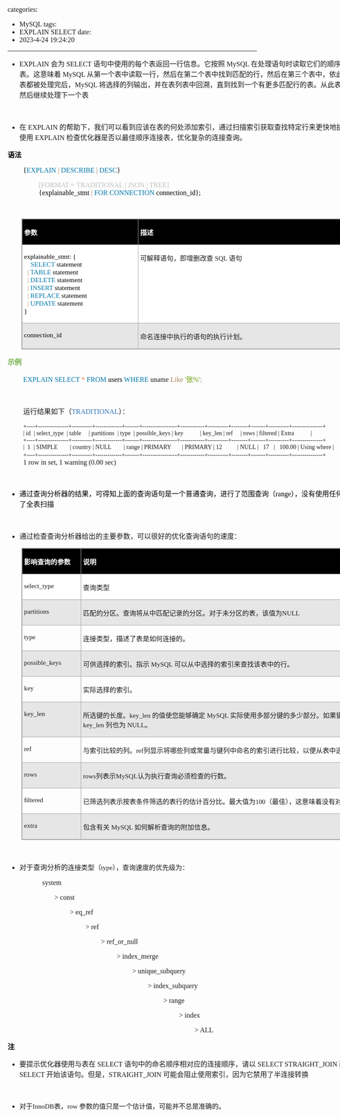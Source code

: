 categories:
- MySQL
tags:
- EXPLAIN SELECT
date:
- 2023-4-24 19:24:20
---

<body lang=zh-CN style='font-family:"Microsoft YaHei UI";font-size:12.0pt'>
<!--StartFragment-->

<div style='direction:ltr;border-width:100%'>

<div style='direction:ltr;margin-top:0in;margin-left:0in;width:9.2701in'>

<div style='direction:ltr;margin-top:0in;margin-left:0in;width:9.2701in'>

<ul type=disc style='direction:ltr;unicode-bidi:embed;margin-top:0in;
 margin-bottom:0in'>
 <li style='margin-top:0;margin-bottom:0;vertical-align:middle'><span
     style='font-family:"Comic Sans MS";font-size:12.0pt' lang=en-US>E</span><span
     style='font-family:"Comic Sans MS";font-size:12.0pt' lang=zh-CN>XPLAIN </span><span
     style='font-family:"Microsoft YaHei UI";font-size:12.0pt' lang=zh-CN>会为</span><span
     style='font-family:"Comic Sans MS";font-size:12.0pt' lang=zh-CN> SELECT </span><span
     style='font-family:"Microsoft YaHei UI";font-size:12.0pt' lang=zh-CN>语句中使用的每个表返回一行信息。它按照</span><span
     style='font-family:"Comic Sans MS";font-size:12.0pt' lang=zh-CN> MySQL </span><span
     style='font-family:"Microsoft YaHei UI";font-size:12.0pt' lang=zh-CN>在处理语句时读取它们的顺序列出输出中的表。这意味着</span><span
     style='font-family:"Comic Sans MS";font-size:12.0pt' lang=zh-CN> MySQL </span><span
     style='font-family:"Microsoft YaHei UI";font-size:12.0pt' lang=zh-CN>从第一个表中读取一行，然后在第二个表中找到匹配的行，然后在第三个表中，依此类推。当所有的表都被处理完后，</span><span
     style='font-family:"Comic Sans MS";font-size:12.0pt' lang=zh-CN>MySQL </span><span
     style='font-family:"Microsoft YaHei UI";font-size:12.0pt' lang=zh-CN>将选择的列输出，并在表列表中回溯，直到找到一个有更多匹配行的表。从此表中读取下一行，然后继续处理下一个表</span></li>
</ul>

<p style='font-family:"Comic Sans MS";font-size:12.0pt' lang=en-US>&nbsp;</p>

<ul type=disc style='direction:ltr;unicode-bidi:embed;margin-top:0in;
 margin-bottom:0in'>
 <li style='margin-top:0;margin-bottom:0;vertical-align:middle'><span
     style='font-family:"Microsoft YaHei UI";font-size:12.0pt'>在</span><span
     style='font-family:"Comic Sans MS";font-size:12.0pt'> EXPLAIN </span><span
     style='font-family:"Microsoft YaHei UI";font-size:12.0pt'>的帮助下，我们可以看到应该在表的何处添加索引，通过扫描索引获取查找特定行来更快地执行语句。还可以使用</span><span
     style='font-family:"Comic Sans MS";font-size:12.0pt'> EXPLAIN </span><span
     style='font-family:"Microsoft YaHei UI";font-size:12.0pt'>检查优化器是否以最佳顺序连接表，优化复杂的连接查询。</span></li>
</ul>

<p style='font-family:"Microsoft YaHei UI";font-size:12.0pt;
color:black'><span style='font-weight:bold'>语法</span></p>

<p style='margin-left:.375in;font-family:"Comic Sans MS";font-size:
12.0pt'><span style='color:black'>{</span><span style='color:#0077AA'>EXPLAIN </span><span
style='color:#A67F59'>| </span><span style='color:#0077AA'>DESCRIBE </span><span
style='color:#A67F59'>| </span><span style='color:#0077AA'>DESC</span><span
style='color:black'>}</span></p>

<p style='margin-left:.75in;font-family:"Comic Sans MS";font-size:
12.0pt'><span style='color:#BFBFBF' lang=zh-CN>[FORMAT = TRADITIONAL</span><span
style='color:#BFBFBF' lang=en-US> </span><span style='color:#BFBFBF'
lang=zh-CN>| JSON</span><span style='color:#BFBFBF' lang=en-US> </span><span
style='color:#BFBFBF' lang=zh-CN>| TREE]</span><span style='color:black'
lang=zh-CN><br>
{explainable_stmt </span><span style='color:#A67F59' lang=zh-CN>| </span><span
style='color:#0077AA' lang=zh-CN>FOR CONNECTION </span><span style='color:black'
lang=zh-CN>connection_id}</span><span style='color:black' lang=en-US>;</span></p>

<p style='margin-left:.75in;font-family:"Comic Sans MS";font-size:
12.0pt;color:black'>&nbsp;</p>

<div style='direction:ltr'>

<table border=1 cellpadding=0 cellspacing=0 valign=top style='direction:ltr;
 border-collapse:collapse;border-style:solid;border-color:#A3A3A3;border-width:
 1pt;margin-left:.3333in' title="" summary="">
 <tr>
  <td style='border-style:solid;border-color:#A3A3A3;border-width:1pt;
  background-color:black;vertical-align:top;width:2.7006in;padding:2.0pt 3.0pt 2.0pt 3.0pt'>
  <p style='font-family:"Microsoft YaHei UI";font-size:11.5pt;
  color:white'><span style='font-weight:bold'>参数</span></p>
  </td>
  <td style='border-style:solid;border-color:#A3A3A3;border-width:1pt;
  background-color:black;vertical-align:top;width:5.2944in;padding:2.0pt 3.0pt 2.0pt 3.0pt'>
  <p style='font-family:"Microsoft YaHei UI";font-size:11.5pt;
  color:white'><span style='font-weight:bold'>描述</span></p>
  </td>
 </tr>
 <tr>
  <td style='border-style:solid;border-color:#A3A3A3;border-width:1pt;
  background-color:white;vertical-align:top;width:2.7006in;padding:2.0pt 3.0pt 2.0pt 3.0pt'>
  <p style='font-family:"Comic Sans MS";font-size:11.5pt'><span
  style='color:black'>explainable_stmt: {<br>
    <span style='mso-spacerun:yes'>    </span></span><span style='color:#0077AA'>SELECT</span><span
  style='color:black'> statement<br>
    <span style='mso-spacerun:yes'>  </span></span><span style='color:#A67F59'>|
  </span><span style='color:#0077AA'>TABLE</span><span style='color:black'>
  statement<br>
    <span style='mso-spacerun:yes'>  </span></span><span style='color:#A67F59'>|
  </span><span style='color:#0077AA'>DELETE</span><span style='color:black'>
  statement<br>
    <span style='mso-spacerun:yes'>  </span></span><span style='color:#A67F59'>|
  </span><span style='color:#0077AA'>INSERT</span><span style='color:black'>
  statement<br>
    <span style='mso-spacerun:yes'>  </span></span><span style='color:#A67F59'>|
  </span><span style='color:#0077AA'>REPLACE</span><span style='color:black'>
  statement<br>
    <span style='mso-spacerun:yes'>  </span></span><span style='color:#A67F59'>|
  </span><span style='color:#0077AA'>UPDATE</span><span style='color:black'>
  statement<br>
    }</span></p>
  </td>
  <td style='border-style:solid;border-color:#A3A3A3;border-width:1pt;
  background-color:white;vertical-align:top;width:5.2944in;padding:2.0pt 3.0pt 2.0pt 3.0pt'>
  <p style='font-size:11.5pt'><span style='font-family:"Microsoft YaHei UI"'
  lang=zh-CN>可解释语句，即增删改查</span><span style='font-family:"Comic Sans MS"'
  lang=en-US> SQL </span><span style='font-family:"Microsoft YaHei UI"'
  lang=zh-CN>语句</span></p>
  </td>
 </tr>
 <tr>
  <td style='border-style:solid;border-color:#A3A3A3;border-width:1pt;
  background-color:#E7E6E6;vertical-align:top;width:2.7006in;padding:2.0pt 3.0pt 2.0pt 3.0pt'>
  <p style='font-family:"Comic Sans MS";font-size:11.5pt;color:black'>connection_id</p>
  </td>
  <td style='border-style:solid;border-color:#A3A3A3;border-width:1pt;
  background-color:#E7E6E6;vertical-align:top;width:5.2944in;padding:2.0pt 3.0pt 2.0pt 3.0pt'>
  <p style='font-family:"Microsoft YaHei UI";font-size:11.5pt'>命名连接中执行的语句的执行计划。</p>
  </td>
 </tr>
</table>

</div>

<p style='font-family:"Microsoft YaHei UI";font-size:12.0pt;
color:#70AD47'><span style='font-weight:bold'>示例</span></p>

<p style='margin-left:.375in;font-size:12.0pt'><span
style='font-family:"Comic Sans MS";color:#0077AA' lang=zh-CN>EXPLAIN SELECT </span><span
style='font-family:"Comic Sans MS";color:#ED7D31' lang=en-US>*</span><span
style='font-family:"Comic Sans MS";color:#0077AA' lang=zh-CN> FROM </span><span
style='font-family:"Comic Sans MS";color:black' lang=en-US>users</span><span
style='font-family:"Comic Sans MS";color:black' lang=zh-CN> </span><span
style='font-family:"Comic Sans MS";color:#0077AA' lang=zh-CN>WHERE </span><span
style='font-family:"Comic Sans MS"' lang=zh-CN>uname </span><span
style='font-family:"Comic Sans MS";color:#A67F59' lang=zh-CN>Like </span><span
style='font-family:"Comic Sans MS";color:#669900' lang=zh-CN>'</span><span
style='font-family:"Microsoft YaHei UI";color:#669900' lang=zh-CN>张</span><span
style='font-family:"Comic Sans MS";color:#669900' lang=zh-CN>%'</span><span
style='font-family:"Comic Sans MS";color:#909090' lang=zh-CN>;</span></p>

<p style='margin-left:.375in;font-family:"Comic Sans MS";font-size:
12.0pt'>&nbsp;</p>

<p style='margin-left:.375in;font-size:12.0pt'><span
style='font-family:"Microsoft YaHei UI"'>运行结果如下（</span><span style='font-family:
"Comic Sans MS";color:#2E75B5'>TRADITIONAL</span><span style='font-family:"Microsoft YaHei UI"'>）：</span></p>

<p style='margin-left:.375in;font-family:"Comic Sans MS"'><span
style='font-size:10.5pt' lang=zh-CN>+----+---------------+----------+-------------+-------+-----------------+------------+----------+--------+-------+----------+---------------+<br>
| id</span><span style='font-size:10.5pt' lang=en-US> </span><span
style='font-size:10.5pt' lang=zh-CN><span style='mso-spacerun:yes'> </span>|
select_type </span><span style='font-size:10.5pt' lang=en-US><span
style='mso-spacerun:yes'> </span></span><span style='font-size:10.5pt'
lang=zh-CN>| table<span style='mso-spacerun:yes'>  </span></span><span
style='font-size:10.5pt' lang=en-US><span style='mso-spacerun:yes'>  </span></span><span
style='font-size:10.5pt' lang=zh-CN><span style='mso-spacerun:yes'> </span>|
partitions</span><span style='font-size:10.5pt' lang=en-US><span
style='mso-spacerun:yes'>  </span></span><span style='font-size:10.5pt'
lang=zh-CN>| type<span style='mso-spacerun:yes'>  </span>| possible_keys |
key<span style='mso-spacerun:yes'>   </span></span><span style='font-size:10.5pt'
lang=en-US><span style='mso-spacerun:yes'>      </span></span><span
style='font-size:10.5pt' lang=zh-CN><span style='mso-spacerun:yes'>  </span>|
key_len | ref </span><span style='font-size:10.5pt' lang=en-US><span
style='mso-spacerun:yes'>   </span></span><span style='font-size:10.5pt'
lang=zh-CN><span style='mso-spacerun:yes'> </span>| rows | filtered |
Extra<span style='mso-spacerun:yes'>     </span></span><span style='font-size:
10.5pt' lang=en-US><span style='mso-spacerun:yes'>    </span></span><span
style='font-size:10.5pt' lang=zh-CN><span
style='mso-spacerun:yes'>  </span>|<br>
+----+---------------+----------+-------------+-------+-----------------+------------+----------+--------+-------+----------+---------------+<br>
|<span style='mso-spacerun:yes'>  </span>1 </span><span style='font-size:10.5pt'
lang=en-US><span style='mso-spacerun:yes'> </span></span><span
style='font-size:10.5pt' lang=zh-CN>| SIMPLE<span
style='mso-spacerun:yes'>      </span></span><span style='font-size:10.5pt'
lang=en-US><span style='mso-spacerun:yes'>  </span></span><span
style='font-size:10.5pt' lang=zh-CN>| country | NULL<span
style='mso-spacerun:yes'>      </span></span><span style='font-size:10.5pt'
lang=en-US><span style='mso-spacerun:yes'> </span></span><span
style='font-size:10.5pt' lang=zh-CN><span style='mso-spacerun:yes'> </span>|
range | PRIMARY<span style='mso-spacerun:yes'>       </span>| PRIMARY | 12<span
style='mso-spacerun:yes'>      </span></span><span style='font-size:10.5pt'
lang=en-US><span style='mso-spacerun:yes'>    </span></span><span
style='font-size:10.5pt' lang=zh-CN>| NULL |<span style='mso-spacerun:yes'>  
</span>17 </span><span style='font-size:10.5pt' lang=en-US><span
style='mso-spacerun:yes'>  </span></span><span style='font-size:10.5pt'
lang=zh-CN>|<span style='mso-spacerun:yes'>   </span>100.00 | Using where
|<br>
+----+---------------+----------+-------------+-------+-----------------+------------+----------+--------+-------+----------+---------------+</span><span
style='font-size:12.0pt' lang=zh-CN><br>
1 row in set, 1 warning (0.00 sec)</span></p>

<p style='font-family:"Microsoft YaHei UI";font-size:12.0pt;
color:black'>&nbsp;</p>

<ul type=disc style='direction:ltr;unicode-bidi:embed;margin-top:0in;
 margin-bottom:0in'>
 <li style='margin-top:0;margin-bottom:0;vertical-align:middle;color:black'><span
     style='font-family:"Microsoft YaHei UI";font-size:12.0pt' lang=zh-CN>通过查询分析器的结果，可得知上面的查询语句是一个普通查询，进行了范围查询（</span><span
     style='font-family:"Comic Sans MS";font-size:12.0pt' lang=en-US>range</span><span
     style='font-family:"Microsoft YaHei UI";font-size:12.0pt' lang=zh-CN>），没有使用任何索引，而是进行了全表扫描</span></li>
</ul>

<p style='font-family:"Comic Sans MS";font-size:12.0pt;color:#BFBFBF'
lang=en-US>&nbsp;</p>

<ul type=disc style='direction:ltr;unicode-bidi:embed;margin-top:0in;
 margin-bottom:0in'>
 <li style='margin-top:0;margin-bottom:0;vertical-align:middle'><span
     style='font-family:"Microsoft YaHei UI";font-size:12.0pt'>通过检查查询分析器给出的主要参数，可以很好的优化查询语句的速度：</span></li>
</ul>

<div style='direction:ltr'>

<table border=1 cellpadding=0 cellspacing=0 valign=top style='direction:ltr;
 border-collapse:collapse;border-style:solid;border-color:#A3A3A3;border-width:
 1pt;margin-left:.3333in' title="" summary="">
 <tr>
  <td style='border-style:solid;border-color:#A3A3A3;border-width:1pt;
  background-color:black;vertical-align:top;width:1.3256in;padding:2.0pt 3.0pt 2.0pt 3.0pt'>
  <p style='font-family:"Microsoft YaHei UI";font-size:11.5pt;
  color:white'><span style='font-weight:bold'>影响查询的参数</span></p>
  </td>
  <td style='border-style:solid;border-color:#A3A3A3;border-width:1pt;
  background-color:black;vertical-align:top;width:7.3534in;padding:2.0pt 3.0pt 2.0pt 3.0pt'>
  <p style='font-family:"Microsoft YaHei UI";font-size:11.5pt;
  color:white'><span style='font-weight:bold'>说明</span></p>
  </td>
 </tr>
 <tr>
  <td style='border-style:solid;border-color:#A3A3A3;border-width:1pt;
  background-color:white;vertical-align:top;width:1.3062in;padding:2.0pt 3.0pt 2.0pt 3.0pt'>
  <p style='font-family:"Comic Sans MS";font-size:11.5pt'>select_type</p>
  </td>
  <td style='border-style:solid;border-color:#A3A3A3;border-width:1pt;
  background-color:white;vertical-align:top;width:7.3722in;padding:2.0pt 3.0pt 2.0pt 3.0pt'>
  <p style='font-family:"Microsoft YaHei UI";font-size:11.5pt'>查询类型</p>
  </td>
 </tr>
 <tr>
  <td style='border-style:solid;border-color:#A3A3A3;border-width:1pt;
  background-color:#E7E6E6;vertical-align:top;width:1.3062in;padding:2.0pt 3.0pt 2.0pt 3.0pt'>
  <p style='font-family:"Comic Sans MS";font-size:11.5pt'>partitions</p>
  </td>
  <td style='border-style:solid;border-color:#A3A3A3;border-width:1pt;
  background-color:#E7E6E6;vertical-align:top;width:7.3722in;padding:2.0pt 3.0pt 2.0pt 3.0pt'>
  <p style='font-size:11.5pt'><span style='font-family:"Microsoft YaHei UI"'>匹配的分区。查询将从中匹配记录的分区。对于未分区的表，该值为</span><span
  style='font-family:"Comic Sans MS"'>NULL</span></p>
  </td>
 </tr>
 <tr>
  <td style='border-style:solid;border-color:#A3A3A3;border-width:1pt;
  vertical-align:top;width:1.3062in;padding:2.0pt 3.0pt 2.0pt 3.0pt'>
  <p style='font-family:"Comic Sans MS";font-size:11.5pt'>type</p>
  </td>
  <td style='border-style:solid;border-color:#A3A3A3;border-width:1pt;
  vertical-align:top;width:7.3722in;padding:2.0pt 3.0pt 2.0pt 3.0pt'>
  <p style='font-family:"Microsoft YaHei UI";font-size:11.5pt'>连接类型，描述了表是如何连接的。</p>
  </td>
 </tr>
 <tr>
  <td style='border-style:solid;border-color:#A3A3A3;border-width:1pt;
  background-color:#E7E6E6;vertical-align:top;width:1.3062in;padding:2.0pt 3.0pt 2.0pt 3.0pt'>
  <p style='font-family:"Comic Sans MS";font-size:11.5pt'>possible_keys</p>
  </td>
  <td style='border-style:solid;border-color:#A3A3A3;border-width:1pt;
  background-color:#E7E6E6;vertical-align:top;width:7.3722in;padding:2.0pt 3.0pt 2.0pt 3.0pt'>
  <p style='font-size:11.5pt'><span style='font-family:"Microsoft YaHei UI"'>可供选择的索引。指示</span><span
  style='font-family:"Comic Sans MS"'> MySQL </span><span style='font-family:
  "Microsoft YaHei UI"'>可以从中选择的索引来查找该表中的行。</span></p>
  </td>
 </tr>
 <tr>
  <td style='border-style:solid;border-color:#A3A3A3;border-width:1pt;
  vertical-align:top;width:1.3062in;padding:2.0pt 3.0pt 2.0pt 3.0pt'>
  <p style='font-family:"Comic Sans MS";font-size:11.5pt'>key</p>
  </td>
  <td style='border-style:solid;border-color:#A3A3A3;border-width:1pt;
  vertical-align:top;width:7.3722in;padding:2.0pt 3.0pt 2.0pt 3.0pt'>
  <p style='font-family:"Microsoft YaHei UI";font-size:11.5pt'>实际选择的索引。</p>
  </td>
 </tr>
 <tr>
  <td style='border-style:solid;border-color:#A3A3A3;border-width:1pt;
  background-color:#E7E6E6;vertical-align:top;width:1.3062in;padding:2.0pt 3.0pt 2.0pt 3.0pt'>
  <p style='font-family:"Comic Sans MS";font-size:11.5pt'>key_len</p>
  </td>
  <td style='border-style:solid;border-color:#A3A3A3;border-width:1pt;
  background-color:#E7E6E6;vertical-align:top;width:7.3722in;padding:2.0pt 3.0pt 2.0pt 3.0pt'>
  <p style='font-size:11.5pt'><span style='font-family:"Microsoft YaHei UI"'>所选键的长度。</span><span
  style='font-family:"Comic Sans MS"'>key_len </span><span style='font-family:
  "Microsoft YaHei UI"'>的值使您能够确定</span><span style='font-family:"Comic Sans MS"'>
  MySQL </span><span style='font-family:"Microsoft YaHei UI"'>实际使用多部分键的多少部分。如果键列为</span><span
  style='font-family:"Comic Sans MS"'> NULL</span><span style='font-family:
  "Microsoft YaHei UI"'>，则</span><span style='font-family:"Comic Sans MS"'>
  key_len </span><span style='font-family:"Microsoft YaHei UI"'>列也为</span><span
  style='font-family:"Comic Sans MS"'> NULL</span><span style='font-family:
  "Microsoft YaHei UI"'>。</span></p>
  </td>
 </tr>
 <tr>
  <td style='border-style:solid;border-color:#A3A3A3;border-width:1pt;
  vertical-align:top;width:1.3062in;padding:2.0pt 3.0pt 2.0pt 3.0pt'>
  <p style='font-family:"Comic Sans MS";font-size:11.5pt'>ref</p>
  </td>
  <td style='border-style:solid;border-color:#A3A3A3;border-width:1pt;
  vertical-align:top;width:7.3722in;padding:2.0pt 3.0pt 2.0pt 3.0pt'>
  <p style='font-size:11.5pt'><span style='font-family:"Microsoft YaHei UI"'>与索引比较的列。</span><span
  style='font-family:"Comic Sans MS"'>ref</span><span style='font-family:"Microsoft YaHei UI"'>列显示将哪些列或常量与键列中命名的索引进行比较，以便从表中选择行。</span></p>
  </td>
 </tr>
 <tr>
  <td style='border-style:solid;border-color:#A3A3A3;border-width:1pt;
  background-color:#E7E6E6;vertical-align:top;width:1.3062in;padding:2.0pt 3.0pt 2.0pt 3.0pt'>
  <p style='font-family:"Comic Sans MS";font-size:11.5pt'>rows</p>
  </td>
  <td style='border-style:solid;border-color:#A3A3A3;border-width:1pt;
  background-color:#E7E6E6;vertical-align:top;width:7.3722in;padding:2.0pt 3.0pt 2.0pt 3.0pt'>
  <p style='font-size:11.5pt'><span style='font-family:"Comic Sans MS"'>rows</span><span
  style='font-family:"Microsoft YaHei UI"'>列表示</span><span style='font-family:
  "Comic Sans MS"'>MySQL</span><span style='font-family:"Microsoft YaHei UI"'>认为执行查询必须检查的行数。</span></p>
  </td>
 </tr>
 <tr>
  <td style='border-style:solid;border-color:#A3A3A3;border-width:1pt;
  vertical-align:top;width:1.3062in;padding:2.0pt 3.0pt 2.0pt 3.0pt'>
  <p style='font-family:"Comic Sans MS";font-size:11.5pt'>filtered</p>
  </td>
  <td style='border-style:solid;border-color:#A3A3A3;border-width:1pt;
  vertical-align:top;width:7.3722in;padding:2.0pt 3.0pt 2.0pt 3.0pt'>
  <p style='font-size:11.5pt'><span style='font-family:"Microsoft YaHei UI"'>已筛选列表示按表条件筛选的表行的估计百分比。最大值为</span><span
  style='font-family:"Comic Sans MS"'>100</span><span style='font-family:"Microsoft YaHei UI"'>（最佳），这意味着没有对行进行筛选</span></p>
  </td>
 </tr>
 <tr>
  <td style='border-style:solid;border-color:#A3A3A3;border-width:1pt;
  background-color:#E7E6E6;vertical-align:top;width:1.3062in;padding:2.0pt 3.0pt 2.0pt 3.0pt'>
  <p style='font-family:"Comic Sans MS";font-size:11.5pt'><span
  lang=en-US>e</span><span lang=zh-CN>xtra</span></p>
  </td>
  <td style='border-style:solid;border-color:#A3A3A3;border-width:1pt;
  background-color:#E7E6E6;vertical-align:top;width:7.3722in;padding:2.0pt 3.0pt 2.0pt 3.0pt'>
  <p style='font-size:11.5pt'><span style='font-family:"Microsoft YaHei UI"'>包含有关</span><span
  style='font-family:"Comic Sans MS"'> MySQL </span><span style='font-family:
  "Microsoft YaHei UI"'>如何解析查询的附加信息。</span></p>
  </td>
 </tr>
</table>

</div>

<p style='font-family:"Microsoft YaHei UI";font-size:12.0pt;
color:black'>&nbsp;</p>

<ul type=disc style='direction:ltr;unicode-bidi:embed;margin-top:0in;
 margin-bottom:0in'>
 <li style='margin-top:0;margin-bottom:0;vertical-align:middle'><span
     style='font-family:"Microsoft YaHei UI";font-size:12.0pt' lang=zh-CN>对于查询分析的</span><span
     style='font-family:"Microsoft YaHei UI";font-size:11.5pt' lang=zh-CN>连接类型（</span><span
     style='font-family:"Comic Sans MS";font-size:11.5pt' lang=en-US>type</span><span
     style='font-family:"Microsoft YaHei UI";font-size:11.5pt' lang=zh-CN>），查询速度的优先级为：</span></li>
</ul>

<p style='margin-left:.75in;font-family:"Comic Sans MS";font-size:
12.0pt'><span lang=en-US><span style='mso-spacerun:yes'>  </span></span><span
lang=zh-CN>system </span></p>

<p style='margin-left:1.125in;font-family:"Comic Sans MS";
font-size:12.0pt'>&gt; const </p>

<p style='margin-left:1.5in;font-family:"Comic Sans MS";font-size:
12.0pt'>&gt; eq_ref </p>

<p style='margin-left:1.875in;font-family:"Comic Sans MS";
font-size:12.0pt'>&gt; ref </p>

<p style='margin-left:2.25in;font-family:"Comic Sans MS";font-size:
12.0pt'>&gt; ref_or_null </p>

<p style='margin-left:2.625in;font-family:"Comic Sans MS";
font-size:12.0pt'>&gt; index_merge </p>

<p style='margin-left:3.0in;font-family:"Comic Sans MS";font-size:
12.0pt'>&gt; unique_subquery </p>

<p style='margin-left:3.375in;font-family:"Comic Sans MS";
font-size:12.0pt'>&gt; index_subquery </p>

<p style='margin-left:3.75in;font-family:"Comic Sans MS";font-size:
12.0pt'>&gt; range </p>

<p style='margin-left:4.125in;font-family:"Comic Sans MS";
font-size:12.0pt'>&gt; index </p>

<p style='margin-left:4.5in;font-family:"Comic Sans MS";font-size:
12.0pt'>&gt; ALL</p>

<p style='font-family:"Microsoft YaHei UI";font-size:12.0pt;
color:black'><span style='font-weight:bold'>注</span></p>

<ul type=disc style='direction:ltr;unicode-bidi:embed;margin-top:0in;
 margin-bottom:0in'>
 <li style='margin-top:0;margin-bottom:0;vertical-align:middle'><span
     style='font-family:"Microsoft YaHei UI";font-size:12.0pt'>要提示优化器使用与表在</span><span
     style='font-family:"Comic Sans MS";font-size:12.0pt'> SELECT </span><span
     style='font-family:"Microsoft YaHei UI";font-size:12.0pt'>语句中的命名顺序相对应的连接顺序，请以</span><span
     style='font-family:"Comic Sans MS";font-size:12.0pt'> SELECT STRAIGHT_JOIN
     </span><span style='font-family:"Microsoft YaHei UI";font-size:12.0pt'>而不是只是</span><span
     style='font-family:"Comic Sans MS";font-size:12.0pt'> SELECT </span><span
     style='font-family:"Microsoft YaHei UI";font-size:12.0pt'>开始该语句。但是，</span><span
     style='font-family:"Comic Sans MS";font-size:12.0pt'>STRAIGHT_JOIN </span><span
     style='font-family:"Microsoft YaHei UI";font-size:12.0pt'>可能会阻止使用索引，因为它禁用了半连接转换</span></li>
</ul>

<p style='margin-left:.375in;font-family:"Microsoft YaHei UI";
font-size:12.0pt'>&nbsp;</p>

<ul type=disc style='direction:ltr;unicode-bidi:embed;margin-top:0in;
 margin-bottom:0in'>
 <li style='margin-top:0;margin-bottom:0;vertical-align:middle'><span
     style='font-family:"Microsoft YaHei UI";font-size:11.5pt' lang=zh-CN>对于</span><span
     style='font-family:"Comic Sans MS";font-size:11.5pt' lang=zh-CN>InnoDB</span><span
     style='font-family:"Microsoft YaHei UI";font-size:11.5pt' lang=zh-CN>表，</span><span
     style='font-family:"Comic Sans MS";font-size:11.5pt' lang=en-US>row </span><span
     style='font-family:"Microsoft YaHei UI";font-size:11.5pt' lang=zh-CN>参数的值只是一个估计值，可能并不总是准确的。</span></li>
</ul>

</div>

</div>

</div>

<!--EndFragment-->
</body>
